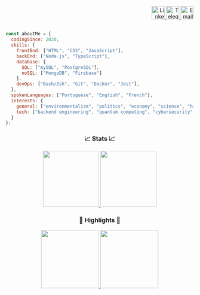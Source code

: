 <!-- ***************************************************************** CONTACT ICONS ***************************************************************** -->
<div align = "right">
  
  <a href="https://www.linkedin.com/in/pedrobarrosdev/">
      <img height="35px" src="https://user-images.githubusercontent.com/71517464/172020255-45e35093-1fa1-4847-9c5e-7ae61457fed5.png" alt="LinkedIn"/>
  </a>

  <a href="https://t.me/pedrobarrosdev">
      <img height="35px" src="https://user-images.githubusercontent.com/71517464/172020198-25503ef4-30ea-4a0d-8a74-deaee14333a7.png" alt="Telegram"/>
  </a>
  
  <a href="mailto:contactme@pedrobarros.dev">
      <img height="35px" src="https://user-images.githubusercontent.com/71517464/172020269-e90e29c9-8400-46f7-b571-91fe955da2cf.png" alt="Email" />
  </a>
  
</div>

<h2></h2>

<!-- ******************************************************************** BANNER ******************************************************************** -->

<!--
<div align="center">
  
  <img alt="Light Default" src="https://user-images.githubusercontent.com/71517464/172837520-6c588b3f-f1d9-4f83-be4b-314195f0ed58.gif#gh-light-mode-only">
  ![banner-light-default](https://user-images.githubusercontent.com/71517464/172837520-6c588b3f-f1d9-4f83-be4b-314195f0ed58.gif#gh-light-mode-only)

</div>

<div align="center">
  
  <img alt="Dark Default" src="https://user-images.githubusercontent.com/71517464/172837536-aef2f504-3482-4e55-950b-450383d75511.gif#gh-dark-mode-only">
  ![banner-dark-default](https://user-images.githubusercontent.com/71517464/172837536-aef2f504-3482-4e55-950b-450383d75511.gif#gh-dark-mode-only)

</div>

<div align="center">
  
  <img alt="Dark Dimmed" src="https://user-images.githubusercontent.com/71517464/172837503-00bc5a6a-26a9-4b49-9c40-1183cf234e1f.gif#gh-dark-mode-only">
  ![banner-dark-dimmed](https://user-images.githubusercontent.com/71517464/172837503-00bc5a6a-26a9-4b49-9c40-1183cf234e1f.gif#gh-dark-mode-only)

</div>
-->

<!-- ********************************************************************* ABOUT ********************************************************************* -->

```node.js
const aboutMe = {
  codingSince: 2020,
  skills: {
    frontEnd: ["HTML", "CSS", "JavaScript"],
    backEnd: ["Node.js", "TypeScript"],
    database: {
      SQL: ["mySQL", "PostgreSQL"],
      noSQL: ["MongoDB", "Firebase"]
    },
    devOps: ["Bash/Zsh", "Git", "Docker", "Jest"],
  },
  spokenLanguages: ["Portuguese", "English", "French"],
  interests: {
    general: ["environmentalism", "politics", "economy", "science", "history", "entrepreneurship"],
    tech: ["backend engineering", "quantum computing", "cybersecurity", "automation", "blockchain"]
  }
};
```

<!-- ********************************************************************* STATS ********************************************************************* -->

<h3 align="center">📈 Stats 📈</h3>

<div align="center">
  <a href="https://github.com/pedrobarrosdev">
    <img height="150px" src="https://github-readme-stats.vercel.app/api?username=pedrobarrosdev&show_icons=true&theme=nord&include_all_commits=true&count_private=true&hide_border=false&locale=en&count_private=true&hide_rank=false&custom_title=Pedro's Activity"/>
    <img height="150px" src="https://github-readme-stats.vercel.app/api/top-langs/?username=pedrobarrosdev&layout=compact&langs_count=7&theme=nord&hide_border=false&locale=en&custom_title=Technologies"/>
  </a>
</div>
    
<!-- ****************************************************************** REPOSITORIES ****************************************************************** -->

<h3 align="center">🌟 Highlights 🌟</h3>

<div align="center">
  <a href="https://github.com/pedrobarrosdev/conceitos-do-nodejs">
    <img height="155px" src="https://github-readme-stats.vercel.app/api/pin/?username=pedrobarrosdev&repo=conceitos-do-nodejs&show_owner=false&hide_border=false&theme=nord"/>
  </a>
  <a href="https://github.com/pedrobarrosdev/trabalhando-com-middlewares">
    <img height="155px" src="https://github-readme-stats.vercel.app/api/pin/?username=pedrobarrosdev&repo=trabalhando-com-middlewares&show_owner=false&hide_border=false&theme=nord"/>
  </a>
</div>
